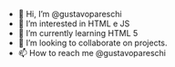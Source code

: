 - 👋 Hi, I’m @gustavopareschi
- 👀 I’m interested in HTML e JS
- 🌱 I’m currently learning  HTML 5
- 💞️ I’m looking to collaborate on projects.
- 📫 How to reach me @gustavopareschi

<!---
gustavopareschi/gustavopareschi is a ✨ special ✨ repository because its `README.md` (this file) appears on your GitHub profile.
You can click the Preview link to take a look at your changes.
--->
